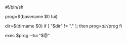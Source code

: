 #!/bin/sh

prog=$(basename $0 tui)

dir=$(dirname $0) if [ "$dir" != "." ]; then
   prog=$dir/$prog fi

exec $prog ‐‐tui "$@"

